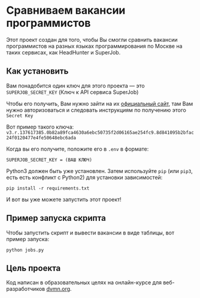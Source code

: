# Сравниваем вакансии программистов
Этот проект создан для того, чтобы Вы смогли сравнить вакансии программистов на разных языках программирования по Москве на таких сервисах, как HeadHunter и SuperJob.

## Как установить
Вам понадобится один ключ для этого проекта — это `SUPERJOB_SECRET_KEY` (Ключ к API сервиса SuperJob)

Чтобы его получить, Вам нужно зайти на их [официальный сайт](https://api.superjob.ru/), там Вам нужно авторизоваться и следовать инструкциям по получению этого `Secret Key`

Вот пример такого ключа: `v3.r.137617385.0b82a89fca4630a6ebc50735f2d06165ae254fc9.8d841095b2bfac24f0120477e4fe50648ebc6ada`

Когда вы его получите, положите его в `.env` в формате: 
```
SUPERJOB_SECRET_KEY = (ВАШ КЛЮЧ)
```

Python3 должен быть уже установлен. Затем используйте `pip` (или `pip3`, есть есть конфликт с Python2) для установки зависимостей:
```
pip install -r requirements.txt
```

И вот вы уже можете запустить этот проект!


## Пример запуска скрипта
Чтобы запустить скрипт и вывести вакансии в виде таблицы, вот пример запуска:
```
python jobs.py
```

## Цель проекта
Код написан в образовательных целях на онлайн-курсе для веб-разработчиков [dvmn.org](https://dvmn.org/).